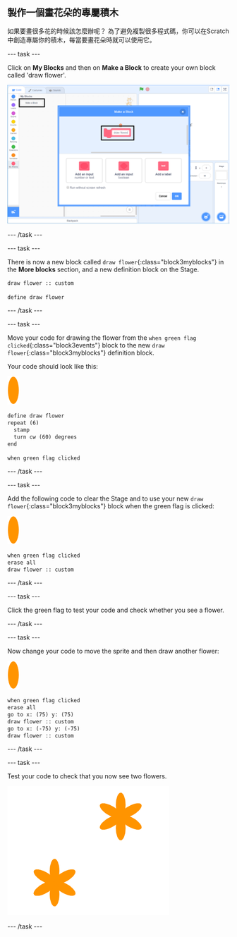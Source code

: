 ## 製作一個畫花朵的專屬積木

如果要畫很多花的時候該怎麼辦呢？ 為了避免複製很多程式碼，你可以在Scratch中創造專屬你的積木，每當要畫花朵時就可以使用它。

\--- task \---

Click on **My Blocks** and then on **Make a Block** to create your own block called 'draw flower'.

![screenshot](images/flower-make-block.png)

\--- /task \---

\--- task \---

There is now a new block called `draw flower`{:class="block3myblocks"} in the **More blocks** section, and a new definition block on the Stage.

```blocks3
draw flower :: custom

define draw flower
```

\--- /task \---

\--- task \---

Move your code for drawing the flower from the `when green flag clicked`{:class="block3events"} block to the new `draw flower`{:class="block3myblocks"} definition block.

Your code should look like this:

![flower sprite](images/flower-sprite.png)

```blocks3
define draw flower
repeat (6) 
  stamp
  turn cw (60) degrees
end

when green flag clicked
```

\--- /task \---

\--- task \---

Add the following code to clear the Stage and to use your new `draw flower`{:class="block3myblocks"} block when the green flag is clicked:

![flower sprite](images/flower-sprite.png)

```blocks3
when green flag clicked
erase all
draw flower :: custom
```

\--- /task \---

\--- task \---

Click the green flag to test your code and check whether you see a flower.

\--- /task \---

\--- task \---

Now change your code to move the sprite and then draw another flower:

![flower sprite](images/flower-sprite.png)

```blocks3
when green flag clicked
erase all
go to x: (75) y: (75)
draw flower :: custom
go to x: (-75) y: (-75)
draw flower :: custom 
```

\--- /task \---

\--- task \---

Test your code to check that you now see two flowers.

![screenshot](images/flower-two.png)

\--- /task \---
